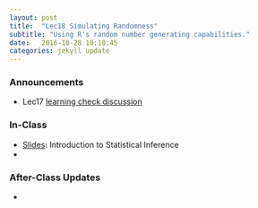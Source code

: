 ```yaml
---
layout: post
title:  "Lec18 Simulating Randomness"
subtitle: "Using R's random number generating capabilities."
date:   2016-10-28 10:10:45
categories: jekyll update
---
```




### Announcements

* Lec17 <a href = "{{ site.baseurl }}/assets/LC/sampling.html" target = "_blank">learning check discussion</a>



### In-Class

* <a href = "{{ site.baseurl }}/assets/3-Statistical_Inference/intro_to_inference.html" target = "_blank">Slides</a>: Introduction to Statistical Inference
* 


### After-Class Updates

* 

